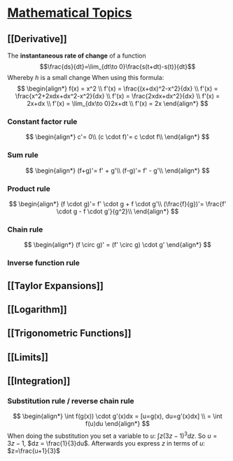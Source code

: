 # [Mathematical Topics](Mathematics)
## [[Derivative]]
The **instantaneous rate of change** of a function
$$\frac{ds}{dt}=\lim_{dt\to 0}\frac{s(t+dt)-s(t)}{dt}$$
Whereby $h$ is a small change
When using this formula:
$$
\begin{align*}
f(x) = x^2 \\
f'(x) = \frac{(x+dx)^2-x^2}{dx} \\
f'(x) = \frac{x^2+2xdx+dx^2-x^2}{dx} \\
f'(x) = \frac{2xdx+dx^2}{dx} \\
f'(x) = 2x+dx \\
f'(x) = \lim_{dx\to 0}2x+dt \\
f'(x) = 2x
\end{align*}
$$
### Constant factor rule
$$
\begin{align*}
c'= 0\\
(c \cdot f)'= c \cdot f\\
\end{align*}
$$
### Sum rule
$$
\begin{align*}
(f+g)'= f' + g'\\
(f-g)'= f' - g'\\
\end{align*}
$$
### Product rule
$$
\begin{align*}
(f \cdot g)'= f' \cdot g + f \cdot g'\\
(\frac{f}{g})'= \frac{f' \cdot g - f \cdot g'}{g^2}\\
\end{align*}
$$

### Chain rule
$$
\begin{align*}
(f \circ g)' = (f' \circ g) \cdot g'
\end{align*}
$$

### Inverse function rule
## [[Taylor Expansions]]
## [[Logarithm]]

## [[Trigonometric Functions]]
## [[Limits]]
## [[Integration]]
### Substitution rule / reverse chain rule
$$
\begin{align*}
\int f(g(x)) \cdot g'(x)dx = [u=g(x), du=g'(x)dx] \\
= \int f(u)du
\end{align*}
$$
When doing the substitution you set a variable to $u$: $\int z(3z-1)^3 dz$.
So $u=3z-1$, $dz = \frac{1}{3}du$.
Afterwards you express $z$ in terms of $u$: $z=\frac{u+1}{3}$
